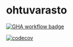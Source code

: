 # ohtuvarasto #

[![GHA workflow badge](https://github.com/Mullil/ohtuvarasto/workflows/CI/badge.svg)](https://github.com/Mullil/ohtuvarasto/actions)

[![codecov](https://codecov.io/github/Mullil/ohtuvarasto/graph/badge.svg?token=1TQR4OPLRJ)](https://codecov.io/github/Mullil/ohtuvarasto)
